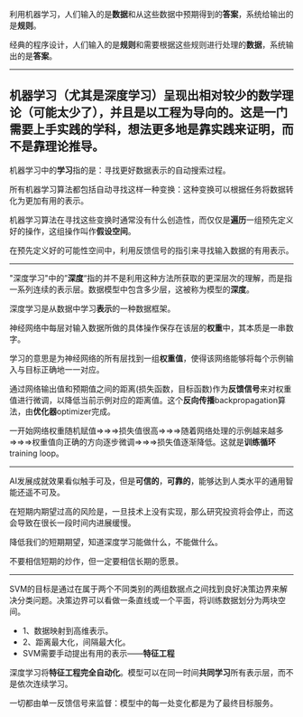 利用机器学习，人们输入的是**数据**和从这些数据中预期得到的**答案**，系统给输出的是**规则**。

经典的程序设计，人们输入的是**规则**和需要根据这些规则进行处理的**数据**，系统输出的是**答案**。

----

## **机器学习（尤其是深度学习）呈现出相对较少的数学理论（可能太少了），并且是以工程为导向的。这是一门需要上手实践的学科，想法更多地是靠实践来证明，而不是靠理论推导。**

机器学习中的**学习**指的是：寻找更好数据表示的自动搜索过程。

所有机器学习算法都包括自动寻找这样一种变换：这种变换可以根据任务将数据转化为更加有用的表示。

机器学习算法在寻找这些变换时通常没有什么创造性，而仅仅是**遍历**一组预先定义好的操作，这组操作叫作**假设空间**。

在预先定义好的可能性空间中，利用反馈信号的指引来寻找输入数据的有用表示。

----

"深度学习"中的”**深度**“指的并不是利用这种方法所获取的更深层次的理解，而是指一系列连续的表示层。数据模型中包含多少层，这被称为模型的**深度**。

深度学习是从数据中学习**表示**的一种数据框架。

神经网络中每层对输入数据所做的具体操作保存在该层的**权重**中，其本质是一串数字。

学习的意思是为神经网络的所有层找到一组**权重值**，使得该网络能够将每个示例输入与目标正确地一一对应。

通过网络输出值和预期值之间的距离(损失函数，目标函数)作为**反馈信号**来对权重值进行微调，以降低当前示例对应的距离值。这个**反向传播**backpropagation算法，由**优化器**optimizer完成。



一开始网络权重随机赋值⇒⇒⇒损失值很高⇒⇒⇒随着网络处理的示例越来越多⇒⇒⇒权重值向正确的方向逐步微调⇒⇒⇒损失值逐渐降低。这就是**训练循环**training loop。



----

AI发展成就效果看似触手可及，但是**可信的**，**可靠的**，能够达到人类水平的通用智能还遥不可及。

在短期内期望过高的风险是，一旦技术上没有实现，那么研究投资将会停止，而这会导致在很长一段时间内进展缓慢。

降低我们的短期期望，知道深度学习能做什么，不能做什么。

不要相信短期的炒作，但一定要相信长期的愿景。

----

SVM的目标是通过在属于两个不同类别的两组数据点之间找到良好决策边界来解决分类问题。决策边界可以看做一条直线或一个平面，将训练数据划分为两块空间。

- 1、数据映射到高维表示。
- 2、距离最大化，间隔最大化。
- SVM需要手动提出有用的表示——**特征工程**

深度学习将**特征工程完全自动化**。模型可以在同一时间**共同学习**所有表示层，而不是依次连续学习。

一切都由单一反馈信号来监督：模型中的每一处变化都是为了最终目标服务。

